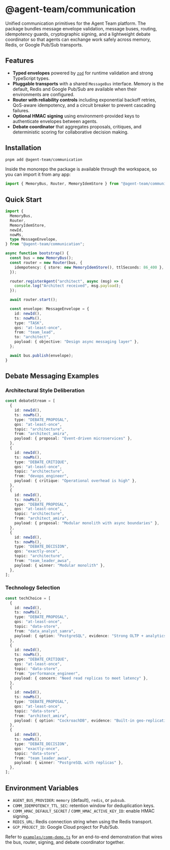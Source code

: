 # @agent-team/communication

Unified communication primitives for the Agent Team platform. The package bundles
message envelope validation, message buses, routing, idempotency guards,
cryptographic signing, and a lightweight debate coordinator so that agents can
exchange work safely across memory, Redis, or Google Pub/Sub transports.

## Features

- **Typed envelopes** powered by [`zod`](https://zod.dev) for runtime validation
  and strong TypeScript types.
- **Pluggable transports** with a shared `MessageBus` interface. Memory is the
  default, Redis and Google Pub/Sub are available when their environments are
  configured.
- **Router with reliability controls** including exponential backoff retries,
  QoS-aware idempotency, and a circuit breaker to prevent cascading failures.
- **Optional HMAC signing** using environment-provided keys to authenticate
  envelopes between agents.
- **Debate coordinator** that aggregates proposals, critiques, and deterministic
  scoring for collaborative decision making.

## Installation

```bash
pnpm add @agent-team/communication
```

Inside the monorepo the package is available through the workspace, so you can
import it from any app:

```ts
import { MemoryBus, Router, MemoryIdemStore } from "@agent-team/communication";
```

## Quick Start

```ts
import {
  MemoryBus,
  Router,
  MemoryIdemStore,
  newId,
  nowMs,
  type MessageEnvelope,
} from "@agent-team/communication";

async function bootstrap() {
  const bus = new MemoryBus();
  const router = new Router(bus, {
    idempotency: { store: new MemoryIdemStore(), ttlSeconds: 86_400 },
  });

  router.registerAgent("architect", async (msg) => {
    console.log("Architect received", msg.payload);
  });

  await router.start();

  const envelope: MessageEnvelope = {
    id: newId(),
    ts: nowMs(),
    type: "TASK",
    qos: "at-least-once",
    from: "team_lead",
    to: "architect",
    payload: { objective: "Design async messaging layer" },
  };

  await bus.publish(envelope);
}
```

## Debate Messaging Examples

### Architectural Style Deliberation

```ts
const debateStream = [
  {
    id: newId(),
    ts: nowMs(),
    type: "DEBATE_PROPOSAL",
    qos: "at-least-once",
    topic: "architecture",
    from: "architect_amira",
    payload: { proposal: "Event-driven microservices" },
  },
  {
    id: newId(),
    ts: nowMs(),
    type: "DEBATE_CRITIQUE",
    qos: "at-least-once",
    topic: "architecture",
    from: "devops_engineer",
    payload: { critique: "Operational overhead is high" },
  },
  {
    id: newId(),
    ts: nowMs(),
    type: "DEBATE_PROPOSAL",
    qos: "at-least-once",
    topic: "architecture",
    from: "architect_amira",
    payload: { proposal: "Modular monolith with async boundaries" },
  },
  {
    id: newId(),
    ts: nowMs(),
    type: "DEBATE_DECISION",
    qos: "exactly-once",
    topic: "architecture",
    from: "team_leader_awsa",
    payload: { winner: "Modular monolith" },
  },
];
```

### Technology Selection

```ts
const techChoice = [
  {
    id: newId(),
    ts: nowMs(),
    type: "DEBATE_PROPOSAL",
    qos: "at-least-once",
    topic: "data-store",
    from: "data_analyst_samra",
    payload: { option: "PostgreSQL", evidence: "Strong OLTP + analytics" },
  },
  {
    id: newId(),
    ts: nowMs(),
    type: "DEBATE_CRITIQUE",
    qos: "at-least-once",
    topic: "data-store",
    from: "performance_engineer",
    payload: { concern: "Need read replicas to meet latency" },
  },
  {
    id: newId(),
    ts: nowMs(),
    type: "DEBATE_PROPOSAL",
    qos: "at-least-once",
    topic: "data-store",
    from: "architect_amira",
    payload: { option: "CockroachDB", evidence: "Built-in geo-replication" },
  },
  {
    id: newId(),
    ts: nowMs(),
    type: "DEBATE_DECISION",
    qos: "exactly-once",
    topic: "data-store",
    from: "team_leader_awsa",
    payload: { winner: "PostgreSQL with replicas" },
  },
];
```

## Environment Variables

- `AGENT_BUS_PROVIDER`: `memory` (default), `redis`, or `pubsub`.
- `COMM_IDEMPOTENCY_TTL_SEC`: retention window for deduplication keys.
- `COMM_HMAC_DEFAULT_SECRET` / `COMM_HMAC_ACTIVE_KEY_ID`: enable HMAC signing.
- `REDIS_URL`: Redis connection string when using the Redis transport.
- `GCP_PROJECT_ID`: Google Cloud project for Pub/Sub.

Refer to [`examples/comm-demo.ts`](../../examples/comm-demo.ts) for an
end-to-end demonstration that wires the bus, router, signing, and debate
coordinator together.
